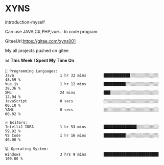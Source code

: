 # XYNS
introduction-myself

Can use JAVA,C#,PHP,vue... to code program

GiteeUrl:https://gitee.com/xyns001

My all projects pushed on gitee

<!--START_SECTION:waka-->
📊 **This Week I Spent My Time On** 

```text
💬 Programming Languages: 
Java                     1 hr 32 mins        ████████████░░░░░░░░░░░░░   48.59 % 
Vue.js                   1 hr 12 mins        ██████████░░░░░░░░░░░░░░░   38.36 % 
XML                      24 mins             ███░░░░░░░░░░░░░░░░░░░░░░   12.94 % 
JavaScript               0 secs              ░░░░░░░░░░░░░░░░░░░░░░░░░   00.10 % 
YAML                     0 secs              ░░░░░░░░░░░░░░░░░░░░░░░░░   00.02 % 

🔥 Editors: 
IntelliJ IDEA            1 hr 53 mins        ███████████████░░░░░░░░░░   59.92 % 
VS Code                  1 hr 16 mins        ██████████░░░░░░░░░░░░░░░   40.08 % 

💻 Operating System: 
Windows                  3 hrs 9 mins        █████████████████████████   100.00 % 
```


<!--END_SECTION:waka-->

